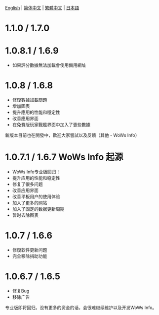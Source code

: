 [English](https://github.com/HenryQuan/WoWs-Info-Re/blob/master/log/en.md) | [简体中文](https://github.com/HenryQuan/WoWs-Info-Re/blob/master/log/zh.md) | [繁體中文](https://github.com/HenryQuan/WoWs-Info-Re/blob/master/log/zh-hant.md) | [日本語](https://github.com/HenryQuan/WoWs-Info-Re/blob/master/log/ja.md)

# 1.1.0 / 1.7.0

# 1.0.8.1 / 1.6.9
- 如果評分數據無法加載會使用備用網址

# 1.0.8 / 1.6.8
- 修復數據加載問題
- 增加圖表
- 提升應用的性能和穩定性
- 改善應用界面
- 在免費版玩家戰艦界面中加入了壹些數據

新版本目前也在開發中，歡迎大家嘗試以及反饋（其他 - WoWs Info）

# 1.0.7.1 / 1.6.7 WoWs Info 起源
- WoWs Info专业版回归！
- 提升应用的性能和稳定性
- 修复了很多问题
- 改善应用界面
- 改善平板用户的使用体验
- 加入了更多的网站
- 加入了固定的数据更新周期
- 暂时去除图表

# 1.0.7 / 1.6.6
- 修復软件更新问题
- 完全移除捐助功能

# 1.0.6.7 / 1.6.5
- 修复Bug
- 移除广告

专业版即将回归。没有更多的资金的话，会很难继续维护以及开发WoWs Info。
